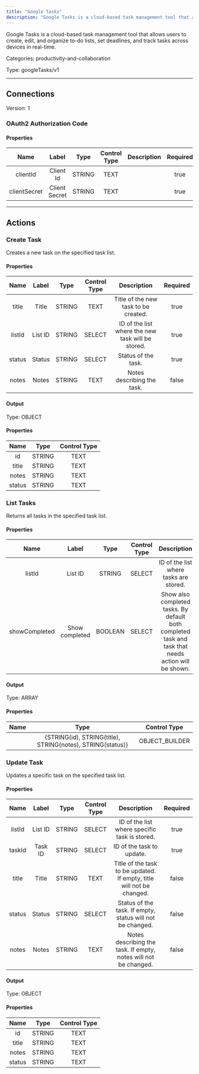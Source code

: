 ```yaml
---
title: "Google Tasks"
description: "Google Tasks is a cloud-based task management tool that allows users to create, edit, and organize to-do lists, set deadlines, and track tasks across devices in real-time."
---
```


Google Tasks is a cloud-based task management tool that allows users to create, edit, and organize to-do lists, set deadlines, and track tasks across devices in real-time.


Categories: productivity-and-collaboration


Type: googleTasks/v1

<hr />



## Connections

Version: 1


### OAuth2 Authorization Code

#### Properties

|      Name       |      Label     |     Type     |     Control Type     |     Description     |     Required        |
|:--------------:|:--------------:|:------------:|:--------------------:|:-------------------:|:-------------------:|
| clientId | Client Id | STRING | TEXT  |  | true  |
| clientSecret | Client Secret | STRING | TEXT  |  | true  |





<hr />



## Actions


### Create Task
Creates a new task on the specified task list.

#### Properties

|      Name       |      Label     |     Type     |     Control Type     |     Description     |     Required        |
|:--------------:|:--------------:|:------------:|:--------------------:|:-------------------:|:-------------------:|
| title | Title | STRING | TEXT  |  Title of the new task to be created.  |  true  |
| listId | List ID | STRING | SELECT  |  ID of the list where the new task will be stored.  |  true  |
| status | Status | STRING | SELECT  |  Status of the task.  |  true  |
| notes | Notes | STRING | TEXT  |  Notes describing the task.  |  false  |


#### Output



Type: OBJECT


#### Properties

|     Name     |     Type     |     Control Type     |
|:------------:|:------------:|:--------------------:|
| id | STRING | TEXT  |
| title | STRING | TEXT  |
| notes | STRING | TEXT  |
| status | STRING | TEXT  |






### List Tasks
Returns all tasks in the specified task list.

#### Properties

|      Name       |      Label     |     Type     |     Control Type     |     Description     |     Required        |
|:--------------:|:--------------:|:------------:|:--------------------:|:-------------------:|:-------------------:|
| listId | List ID | STRING | SELECT  |  ID of the list where tasks are stored.  |  true  |
| showCompleted | Show completed | BOOLEAN | SELECT  |  Show also completed tasks. By default both completed task and task that needs action will be shown.  |  true  |


#### Output



Type: ARRAY


#### Properties

|     Name     |     Type     |     Control Type     |
|:------------:|:------------:|:--------------------:|
|  | {STRING\(id), STRING\(title), STRING\(notes), STRING\(status)} | OBJECT_BUILDER  |






### Update Task
Updates a specific task on the specified task list.

#### Properties

|      Name       |      Label     |     Type     |     Control Type     |     Description     |     Required        |
|:--------------:|:--------------:|:------------:|:--------------------:|:-------------------:|:-------------------:|
| listId | List ID | STRING | SELECT  |  ID of the list where specific task is stored.  |  true  |
| taskId | Task ID | STRING | SELECT  |  ID of the task to update.  |  true  |
| title | Title | STRING | TEXT  |  Title of the task to be updated. If empty, title will not be changed.  |  false  |
| status | Status | STRING | SELECT  |  Status of the task. If empty, status will not be changed.  |  false  |
| notes | Notes | STRING | TEXT  |  Notes describing the task. If empty, notes will not be changed.  |  false  |


#### Output



Type: OBJECT


#### Properties

|     Name     |     Type     |     Control Type     |
|:------------:|:------------:|:--------------------:|
| id | STRING | TEXT  |
| title | STRING | TEXT  |
| notes | STRING | TEXT  |
| status | STRING | TEXT  |









